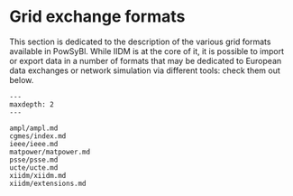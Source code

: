 # Grid exchange formats

This section is dedicated to the description of the various grid formats available in PowSyBl. While IIDM is at the core 
of it, it is possible to import or export data in a number of formats that may be dedicated to European data exchanges 
or network simulation via different tools: check them out below.

```{toctree}
---
maxdepth: 2
---

ampl/ampl.md
cgmes/index.md
ieee/ieee.md
matpower/matpower.md
psse/psse.md
ucte/ucte.md
xiidm/xiidm.md
xiidm/extensions.md
```
